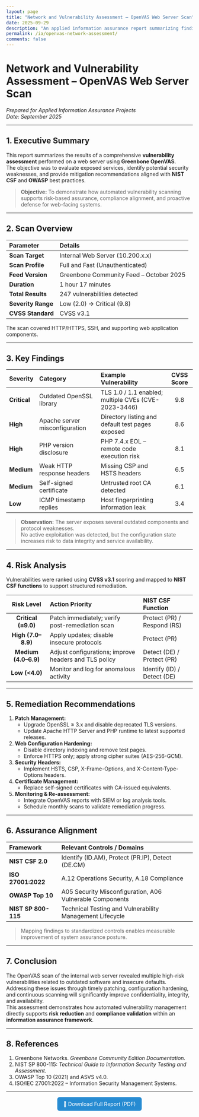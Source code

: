 ```yaml
---
layout: page
title: "Network and Vulnerability Assessment – OpenVAS Web Server Scan"
date: 2025-09-29
description: "An applied information assurance report summarizing findings from a Greenbone OpenVAS vulnerability scan performed on a web server within a controlled network environment."
permalink: /ia/openvas-network-assessment/
comments: false
---
```


# **Network and Vulnerability Assessment – OpenVAS Web Server Scan**
*Prepared for Applied Information Assurance Projects*  
*Date: September 2025*

---

## **1. Executive Summary**

This report summarizes the results of a comprehensive **vulnerability assessment** performed on a web server using **Greenbone OpenVAS**.  
The objective was to evaluate exposed services, identify potential security weaknesses, and provide mitigation recommendations aligned with **NIST CSF** and **OWASP** best practices.

> **Objective:** To demonstrate how automated vulnerability scanning supports risk-based assurance, compliance alignment, and proactive defense for web-facing systems.

---

## **2. Scan Overview**

| **Parameter** | **Details** |
|:---------------|:------------|
| **Scan Target** | Internal Web Server (10.200.x.x) |
| **Scan Profile** | Full and Fast (Unauthenticated) |
| **Feed Version** | Greenbone Community Feed – October 2025 |
| **Duration** | 1 hour 17 minutes |
| **Total Results** | 247 vulnerabilities detected |
| **Severity Range** | Low (2.0) → Critical (9.8) |
| **CVSS Standard** | CVSS v3.1 |

The scan covered HTTP/HTTPS, SSH, and supporting web application components.

---

## **3. Key Findings**

| **Severity** | **Category** | **Example Vulnerability** | **CVSS Score** |
|:--------------|:-------------|:---------------------------|:---------------:|
| **Critical** | Outdated OpenSSL library | TLS 1.0 / 1.1 enabled; multiple CVEs (CVE-2023-3446) | 9.8 |
| **High** | Apache server misconfiguration | Directory listing and default test pages exposed | 8.6 |
| **High** | PHP version disclosure | PHP 7.4.x EOL – remote code execution risk | 8.1 |
| **Medium** | Weak HTTP response headers | Missing CSP and HSTS headers | 6.5 |
| **Medium** | Self-signed certificate | Untrusted root CA detected | 6.1 |
| **Low** | ICMP timestamp replies | Host fingerprinting information leak | 3.4 |

> **Observation:** The server exposes several outdated components and protocol weaknesses.  
> No active exploitation was detected, but the configuration state increases risk to data integrity and service availability.

---

## **4. Risk Analysis**

Vulnerabilities were ranked using **CVSS v3.1** scoring and mapped to **NIST CSF functions** to support structured remediation.

| **Risk Level** | **Action Priority** | **NIST CSF Function** |
|:---------------:|:--------------------|:----------------------|
| **Critical (≥9.0)** | Patch immediately; verify post-remediation scan | Protect (PR) / Respond (RS) |
| **High (7.0–8.9)** | Apply updates; disable insecure protocols | Protect (PR) |
| **Medium (4.0–6.9)** | Adjust configurations; improve headers and TLS policy | Detect (DE) / Protect (PR) |
| **Low (<4.0)** | Monitor and log for anomalous activity | Identify (ID) / Detect (DE) |

---

## **5. Remediation Recommendations**

1. **Patch Management:**  
   - Upgrade OpenSSL ≥ 3.x and disable deprecated TLS versions.  
   - Update Apache HTTP Server and PHP runtime to latest supported releases.
2. **Web Configuration Hardening:**  
   - Disable directory indexing and remove test pages.  
   - Enforce HTTPS only; apply strong cipher suites (AES-256-GCM).  
3. **Security Headers:**  
   - Implement HSTS, CSP, X-Frame-Options, and X-Content-Type-Options headers.  
4. **Certificate Management:**  
   - Replace self-signed certificates with CA-issued equivalents.  
5. **Monitoring & Re-assessment:**  
   - Integrate OpenVAS reports with SIEM or log analysis tools.  
   - Schedule monthly scans to validate remediation progress.

---

## **6. Assurance Alignment**

| **Framework** | **Relevant Controls / Domains** |
|:---------------|:--------------------------------|
| **NIST CSF 2.0** | Identify (ID.AM), Protect (PR.IP), Detect (DE.CM) |
| **ISO 27001:2022** | A.12 Operations Security, A.18 Compliance |
| **OWASP Top 10** | A05 Security Misconfiguration, A06 Vulnerable Components |
| **NIST SP 800-115** | Technical Testing and Vulnerability Management Lifecycle |

> Mapping findings to standardized controls enables measurable improvement of system assurance posture.

---

## **7. Conclusion**

The OpenVAS scan of the internal web server revealed multiple high-risk vulnerabilities related to outdated software and insecure defaults.  
Addressing these issues through timely patching, configuration hardening, and continuous scanning will significantly improve confidentiality, integrity, and availability.  
This assessment demonstrates how automated vulnerability management directly supports **risk reduction** and **compliance validation** within an **information assurance framework**.

---

## **8. References**

1. Greenbone Networks. *Greenbone Community Edition Documentation.*  
2. NIST SP 800-115: *Technical Guide to Information Security Testing and Assessment.*  
3. OWASP Top 10 (2021) and ASVS v4.0.  
4. ISO/IEC 27001:2022 – Information Security Management Systems.

---

<p align="center">
  <a href="{{ '/assets/docs/openvas-network-assessment.pdf' | relative_url }}" target="_blank"
     style="display:inline-block;padding:0.6rem 1rem;background:#268bd2;color:#fff;text-decoration:none;border-radius:6px;">
     🔗 Download Full Report (PDF)
  </a>
</p>
